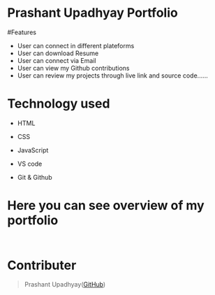 # Prashant Upadhyay Portfolio
#Features

- User can connect in different plateforms
- User can download Resume
- User can connect via Email
- User can view my Github contributions
- User can review my projects through live link and source code......



# Technology used

- HTML

- CSS
- JavaScript
- VS code
- Git & Github

# Here you can see overview of my portfolio

<h2 align="center">
  <img sec="https://github.com/Prashantomm/Prashantomm.github.io/assets/112774297/cc676fe2-7cf6-4793-9035-97f82606c965
" width="600px"/>
</h2>

# Contributer
> Prashant Upadhyay([GitHub](https://github.com/Prashantomm))

